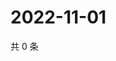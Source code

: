 # 2022-11-01

共 0 条

<!-- BEGIN WEIBO -->
<!-- 最后更新时间 Tue Nov 01 2022 12:10:47 GMT+0800 (China Standard Time) -->

<!-- END WEIBO -->
